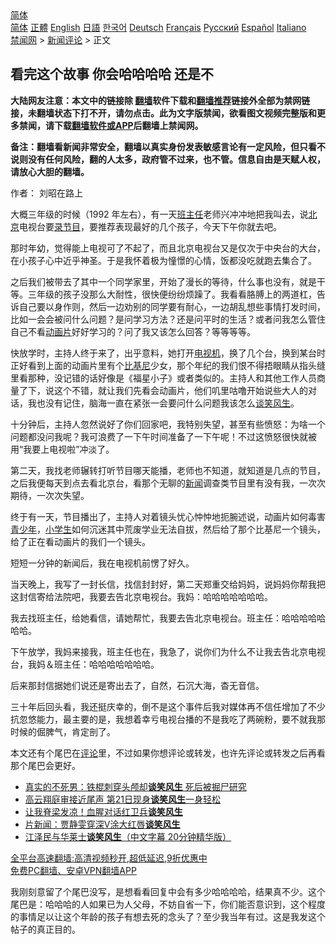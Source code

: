  <!-- 面包屑导航 --> <div class="breadcrumb"><!-- GTranslate: https://gtranslate.io/ -->  <div class="switcher notranslate">  <div class="selected">  <a href="#" onclick="return false;"> 简体</a>  </div>  <div class="option">  <a href="https://www.bannedbook.org" onclick="doGTranslate('zh-CN|zh-CN');jQuery('div.switcher div.selected a').html(jQuery(this).html());return false;" title="简体中文" class="nturl selected"> 简体</a>  <a href="https://www.bannedbook.org/zh-tw/" onclick="doGTranslate('zh-CN|zh-TW');jQuery('div.switcher div.selected a').html(jQuery(this).html());return false;" title="繁體中文" class="nturl"> 正體</a>  <a href="https://www.bannedbook.org/en/" onclick="doGTranslate('zh-CN|en');jQuery('div.switcher div.selected a').html(jQuery(this).html());return false;" title="English" class="nturl"> English</a>  <a href="https://www.bannedbook.org/ja/" onclick="doGTranslate('zh-CN|ja');jQuery('div.switcher div.selected a').html(jQuery(this).html());return false;" title="日本語" class="nturl"> 日語</a>  <a href="https://www.bannedbook.org/ko/" onclick="doGTranslate('zh-CN|ko');jQuery('div.switcher div.selected a').html(jQuery(this).html());return false;" title="한국어" class="nturl"> 한국어</a>  <a href="https://www.bannedbook.org/de/" onclick="doGTranslate('zh-CN|de');jQuery('div.switcher div.selected a').html(jQuery(this).html());return false;" title="Deutsch" class="nturl"> Deutsch</a>  <a href="https://www.bannedbook.org/fr/" onclick="doGTranslate('zh-CN|fr');jQuery('div.switcher div.selected a').html(jQuery(this).html());return false;" title="Français" class="nturl"> Français</a>  <a href="https://www.bannedbook.org/ru/" onclick="doGTranslate('zh-CN|ru');jQuery('div.switcher div.selected a').html(jQuery(this).html());return false;" title="Русский" class="nturl"> Русский</a>  <a href="https://www.bannedbook.org/es/" onclick="doGTranslate('zh-CN|es');jQuery('div.switcher div.selected a').html(jQuery(this).html());return false;" title="Español" class="nturl"> Español</a>  <a href="https://www.bannedbook.org/it/" onclick="doGTranslate('zh-CN|it');jQuery('div.switcher div.selected a').html(jQuery(this).html());return false;" title="Italiano" class="nturl"> Italiano</a>  </div>  </div>      <div class='breadcrumb-sub'><!-- Breadcrumb NavXT 6.3.0 --> <a href="https://www.bannedbook.org/" class="home">禁闻网</a> &gt; <a href="https://www.bannedbook.org/bnews/comments/" class="category">新闻评论</a> &gt; 正文</div></div><h2>看完这个故事 你会哈哈哈哈 还是不</h2> <p class="notice"><b>大陆网友注意：本文中的链接除 <a href="https://github.com/bannedbook/fanqiang" >翻墙</a>软件下载和<a href="https://github.com/killgcd/justmysocks/blob/master/README.md">翻墙推荐</a>链接外全部为禁网链接，未翻墙状态下打不开，请勿点击。此为文字版禁闻，欲看图文视频完整版和更多禁闻，请下载<a href="https://github.com/bannedbook/fanqiang">翻墙软件或APP</a>后翻墙上禁闻网。</p><p>备注：翻墙看新闻非常安全，翻墙以真实身份发表敏感言论有一定风险，但只看不说则没有任何风险，翻的人太多，政府管不过来，也不管。信息自由是天赋人权，请放心大胆的翻墙。</b></p>  <div class="entry"> <p>作者： 刘昭在路上</p> <p>大概三年级的时候（1992 年左右），有一天<a href="https://www.bannedbook.org/bnews/tag/%E7%8F%AD%E4%B8%BB%E4%BB%BB/" class="st_tag internal_tag" rel="tag" title="标签 班主任 下的日志">班主任</a>老师兴冲冲地把我叫去，说<a href="https://www.bannedbook.org/bnews/tag/%e5%8c%97%e4%ba%ac/" class="st_tag internal_tag" rel="tag" title="标签 北京 下的日志">北京</a>电视台要<a href="https://www.bannedbook.org/bnews/tag/%e5%bd%95%e8%8a%82%e7%9b%ae/" class="st_tag internal_tag" rel="tag" title="标签 录节目 下的日志">录节目</a>，要推荐表现最好的几个孩子，今天下午你就去吧。</p> <p>那时年幼，觉得能上电视可了不起了，而且北京电视台又是仅次于中央台的大台，在小孩子心中近乎神圣。于是我怀着极为憧憬的心情，饭都没吃就跑去集合了。</p> <p>之后我们被带去了其中一个同学家里，开始了漫长的等待，什么事也没有，就是干等。三年级的孩子没那么大耐性，很快便纷纷烦躁了。我看看胳膊上的两道杠，告诉自己要以身作则，然后一边劝别的同学要有耐心，一边胡乱想些事情打发时间，比如一会会被问什么问题？是问学习方法？还是问平时的生活？或者问我怎么管住自己不看<a href="https://www.bannedbook.org/bnews/tag/%e5%8a%a8%e7%94%bb%e7%89%87/" class="st_tag internal_tag" rel="tag" title="标签 动画片 下的日志">动画片</a>好好学习的？问了我又该怎么回答？等等等等。</p>  <p>快放学时，主持人终于来了，出乎意料，她打开<a href="https://www.bannedbook.org/bnews/tag/%E7%94%B5%E8%A7%86%E6%9C%BA/" class="st_tag internal_tag" rel="tag" title="标签 电视机 下的日志">电视机</a>，换了几个台，换到某台时正好看到上面的动画片里有个<a href="https://www.bannedbook.org/bnews/tag/%E6%AF%94%E5%9F%BA%E5%B0%BC/" class="st_tag internal_tag" rel="tag" title="标签 比基尼 下的日志">比基尼</a>少女，那个年纪的我们恨不得捂眼睛从指头缝里看那种，没记错的话好像是《福星小子》或者类似的。主持人和其他工作人员商量了下，说这个不错，就让我们先看会动画片，他们叽里咕噜开始说些大人的对话，我也没有记住，脑海一直在紧张一会要问什么问题我该怎么<a href="https://www.bannedbook.org/bnews/tag/%E8%B0%88%E7%AC%91%E9%A3%8E%E7%94%9F/" class="st_tag internal_tag" rel="tag" title="标签 谈笑风生 下的日志">谈笑风生</a>。</p> <p>十分钟后，主持人忽然说好了你们回家吧，我特别失望，甚至有些愤怒：为啥一个问题都没问我呢？我可浪费了一下午时间准备了一下午呢！不过这愤怒很快就被用‌‌“我要上电视啦‌‌”冲淡了。</p> <p>第二天，我找老师辗转打听节目哪天能播，老师也不知道，就知道是几点的节目，之后我便每天到点去看北京台，看那个无聊的<span class='wp_keywordlink_affiliate'><a href="https://www.bannedbook.org/" title="新闻">新闻</a></span>调查类节目里有没有我，一次次期待，一次次失望。</p> <p>终于有一天，节目播出了，主持人对着镜头忧心忡忡地扼腕述说，动画片如何毒害<a href="https://www.bannedbook.org/bnews/tag/%E9%9D%92%E5%B0%91%E5%B9%B4/" class="st_tag internal_tag" rel="tag" title="标签 青少年 下的日志">青少年</a>，<a href="https://www.bannedbook.org/bnews/tag/%E5%B0%8F%E5%AD%A6%E7%94%9F/" class="st_tag internal_tag" rel="tag" title="标签 小学生 下的日志">小学生</a>如何沉迷其中荒废学业无法自拔，然后给了那个比基尼一个镜头，给了正在看动画片的我们一个镜头。</p>  <p>短短一分钟的新闻后，我在电视机前愣了好久。</p> <p>当天晚上，我写了一封长信，找信封封好，第二天郑重交给妈妈，说妈妈你帮我把这封信寄给法院吧，我要去告北京电视台。我妈：哈哈哈哈哈哈哈。</p> <p>我去找班主任，给她看信，请她帮忙，我要去告北京电视台。班主任：哈哈哈哈哈哈哈。</p> <p>下午放学，我妈来接我，班主任也在，我急了，说你们为什么不让我去告北京电视台，我妈＆班主任：哈哈哈哈哈哈哈。</p>  <p>后来那封信据她们说还是寄出去了，自然，石沉大海，杳无音信。</p> <p>三十年后回头看，我还挺庆幸的，倒不是这个事件后我对媒体再不信任增加了不少抗忽悠能力，最主要的是，我想着幸亏电视台播的不是我吃了两碗粉，要不就我那时候的倔脾气，肯定剖了。</p> <p>本文还有个尾巴在<span class='wp_keywordlink_affiliate'><a href="https://www.bannedbook.org/bnews/comments/" title="新闻评论" target="_blank">评论</a></span>里，不过如果你想评论或转发，也许先评论或转发之后再看那个尾巴会更好。</p> <ul class='op-related-articles' title='相关阅读'> <li><a href='https://www.bannedbook.org/bnews/funmedia/20200801/1372844.html' target='_blank'>真实的不死男：铁棍刺穿头颅却<b>谈笑风生</b> 死后被掘尸研究</a></li> <li><a href='https://www.bannedbook.org/bnews/yule/20191126/1229969.html' target='_blank'>高云翔庭审接近尾声 第21日现身<b>谈笑风生</b>一身轻松</a></li> <li><a href='https://www.bannedbook.org/bnews/lifebaike/20191012/1205732.html' target='_blank'>让我脊梁发凉！血腥对话红卫兵<b>谈笑风生</b></a></li> <li><a href='https://www.bannedbook.org/bnews/baitai/20191006/1202538.html' target='_blank'>片新闻：贾静雯穿深V涂大红唇<b>谈笑风生</b></a></li> <li><a href='https://www.bannedbook.org/bnews/renquan/minyun/20190125/1195264.html' target='_blank'>江泽民与华莱士<b>谈笑风生</b>（中文字幕 20分钟精华版）</a></li> </ul> <p class="texttj"> <a href="https://github.com/bannedbook/fanqiang/wiki/V2ray%E6%9C%BA%E5%9C%BA" target="_blank">全平台高速翻墙:高清视频秒开,超低延迟,9折优惠中</a><br/> <a href="https://github.com/bannedbook/fanqiang/wiki/%E7%A6%81%E9%97%BB%E7%BD%91%E5%AE%89%E5%8D%93%E7%BF%BB%E5%A2%99%E6%96%B0%E9%97%BBAPP" target="_blank">免费PC翻墙、安卓VPN翻墙APP</a></p> <p>我刚刻意留了个尾巴没写，是想看看回复中会有多少哈哈哈哈，结果真不少。这个尾巴是：哈哈哈的人如果已为人父母，不妨自省一下，你们能否意识到，这个程度的事情足以让这个年龄的孩子有想去死的念头了？至少我当年有过。这是我发这个帖子的真正目的。</p><a name='sharetosocial'></a>  <div style="margin-bottom:5px;padding-bottom:5px;clear:both"> <div id="archive-pix-1" class="banner-ads"> <!-- AuctionX Display platform tag START --> <div id="26318x728x90x621x_ADSLOT2" clicktrack="%%CLICK_URL_ESC%%"></div> <!-- AuctionX Display platform tag END --> </div> <div id="archive-pix-2" class="banner-ads"> <!-- AuctionX Display platform tag START --> <div id="26315x300x250x621x_ADSLOT2" clicktrack="%%CLICK_URL_ESC%%"></div> <!-- AuctionX Display platform tag END --> </div> </div>  <div id="archive-pix-1" class="banner-ads"> <!-- AuctionX Display platform tag START --> <div id="26318x728x90x621x_ADSLOT3" clicktrack="%%CLICK_URL_ESC%%"></div> <!-- AuctionX Display platform tag END --> </div> </div><!--END ENTRY--> 